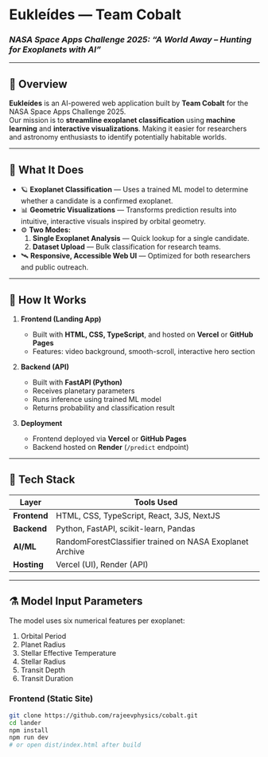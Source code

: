 # Eukleídes — Team Cobalt  
### *NASA Space Apps Challenge 2025: “A World Away – Hunting for Exoplanets with AI”*

---

## 🧭 Overview  
**Eukleídes** is an AI-powered web application built by **Team Cobalt** for the NASA Space Apps Challenge 2025.  
Our mission is to **streamline exoplanet classification** using **machine learning** and **interactive visualizations**. Making it easier for researchers and astronomy enthusiasts to identify potentially habitable worlds.

---

## 🧠 What It Does  
- 🪐 **Exoplanet Classification** — Uses a trained ML model to determine whether a candidate is a confirmed exoplanet.  
- 📊 **Geometric Visualizations** — Transforms prediction results into intuitive, interactive visuals inspired by orbital geometry.  
- ⚙️ **Two Modes:**  
  1. **Single Exoplanet Analysis** — Quick lookup for a single candidate.  
  2. **Dataset Upload** — Bulk classification for research teams.  
- 🛰️ **Responsive, Accessible Web UI** — Optimized for both researchers and public outreach.

---

## 🧩 How It Works  
1. **Frontend (Landing App)**  
   - Built with **HTML, CSS, TypeScript**, and hosted on **Vercel** or **GitHub Pages**  
   - Features: video background, smooth-scroll, interactive hero section  

2. **Backend (API)**  
   - Built with **FastAPI (Python)**  
   - Receives planetary parameters  
   - Runs inference using trained ML model  
   - Returns probability and classification result  

3. **Deployment**  
   - Frontend deployed via **Vercel** or **GitHub Pages**  
   - Backend hosted on **Render** (`/predict` endpoint)

---

## 🧰 Tech Stack  
| Layer | Tools Used |
|-------|-------------|
| **Frontend** | HTML, CSS, TypeScript, React, 3JS, NextJS |
| **Backend** | Python, FastAPI, scikit-learn, Pandas |
| **AI/ML** | RandomForestClassifier trained on NASA Exoplanet Archive |
| **Hosting** | Vercel (UI), Render (API) |

---

## ⚗️ Model Input Parameters  
The model uses six numerical features per exoplanet:
1. Orbital Period  
2. Planet Radius  
3. Stellar Effective Temperature  
4. Stellar Radius  
5. Transit Depth  
6. Transit Duration  


### Frontend (Static Site)
```bash
git clone https://github.com/rajeevphysics/cobalt.git
cd lander
npm install
npm run dev
# or open dist/index.html after build
